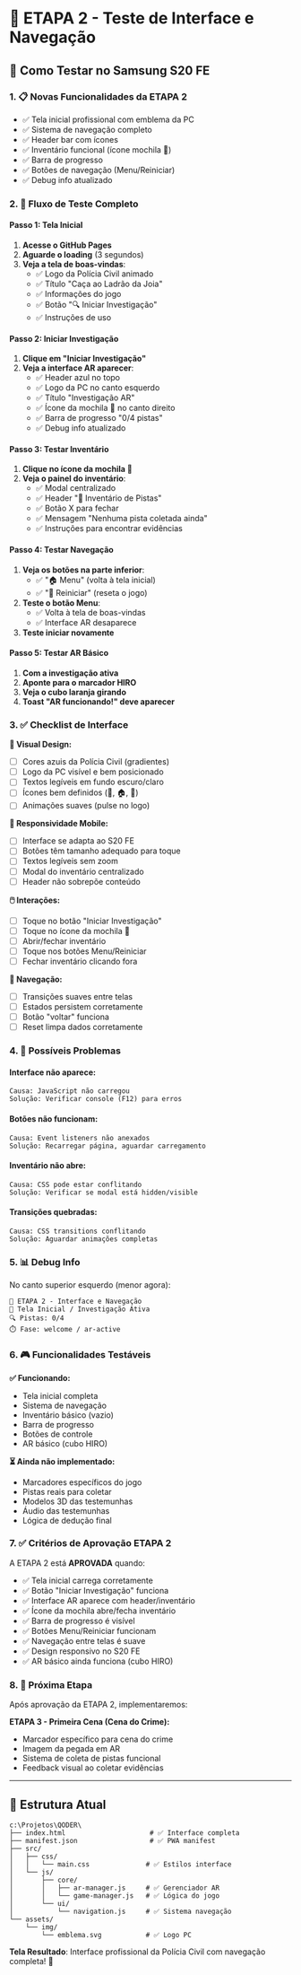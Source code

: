 # 🧪 ETAPA 2 - Teste de Interface e Navegação

## 📱 Como Testar no Samsung S20 FE

### 1. 📋 Novas Funcionalidades da ETAPA 2
- ✅ Tela inicial profissional com emblema da PC
- ✅ Sistema de navegação completo
- ✅ Header bar com ícones
- ✅ Inventário funcional (ícone mochila 🎒)
- ✅ Barra de progresso
- ✅ Botões de navegação (Menu/Reiniciar)
- ✅ Debug info atualizado

### 2. 🎯 Fluxo de Teste Completo

#### **Passo 1: Tela Inicial**
1. **Acesse o GitHub Pages**
2. **Aguarde o loading** (3 segundos)
3. **Veja a tela de boas-vindas**:
   - ✅ Logo da Polícia Civil animado
   - ✅ Título "Caça ao Ladrão da Joia"
   - ✅ Informações do jogo
   - ✅ Botão "🔍 Iniciar Investigação"
   - ✅ Instruções de uso

#### **Passo 2: Iniciar Investigação**
1. **Clique em "Iniciar Investigação"**
2. **Veja a interface AR aparecer**:
   - ✅ Header azul no topo
   - ✅ Logo da PC no canto esquerdo
   - ✅ Título "Investigação AR"
   - ✅ Ícone da mochila 🎒 no canto direito
   - ✅ Barra de progresso "0/4 pistas"
   - ✅ Debug info atualizado

#### **Passo 3: Testar Inventário**
1. **Clique no ícone da mochila 🎒**
2. **Veja o painel do inventário**:
   - ✅ Modal centralizado
   - ✅ Header "🎒 Inventário de Pistas"
   - ✅ Botão X para fechar
   - ✅ Mensagem "Nenhuma pista coletada ainda"
   - ✅ Instruções para encontrar evidências

#### **Passo 4: Testar Navegação**
1. **Veja os botões na parte inferior**:
   - ✅ "🏠 Menu" (volta à tela inicial)
   - ✅ "🔄 Reiniciar" (reseta o jogo)
2. **Teste o botão Menu**:
   - ✅ Volta à tela de boas-vindas
   - ✅ Interface AR desaparece
3. **Teste iniciar novamente**

#### **Passo 5: Testar AR Básico**
1. **Com a investigação ativa**
2. **Aponte para o marcador HIRO**
3. **Veja o cubo laranja girando**
4. **Toast "AR funcionando!" deve aparecer**

### 3. ✅ Checklist de Interface

**🎨 Visual Design:**
- [ ] Cores azuis da Polícia Civil (gradientes)
- [ ] Logo da PC visível e bem posicionado
- [ ] Textos legíveis em fundo escuro/claro
- [ ] Ícones bem definidos (🎒, 🏠, 🔄)
- [ ] Animações suaves (pulse no logo)

**📱 Responsividade Mobile:**
- [ ] Interface se adapta ao S20 FE
- [ ] Botões têm tamanho adequado para toque
- [ ] Textos legíveis sem zoom
- [ ] Modal do inventário centralizado
- [ ] Header não sobrepõe conteúdo

**🖱️ Interações:**
- [ ] Toque no botão "Iniciar Investigação"
- [ ] Toque no ícone da mochila 🎒
- [ ] Abrir/fechar inventário
- [ ] Toque nos botões Menu/Reiniciar
- [ ] Fechar inventário clicando fora

**🔄 Navegação:**
- [ ] Transições suaves entre telas
- [ ] Estados persistem corretamente
- [ ] Botão "voltar" funciona
- [ ] Reset limpa dados corretamente

### 4. 🐛 Possíveis Problemas

#### **Interface não aparece:**
```
Causa: JavaScript não carregou
Solução: Verificar console (F12) para erros
```

#### **Botões não funcionam:**
```
Causa: Event listeners não anexados
Solução: Recarregar página, aguardar carregamento
```

#### **Inventário não abre:**
```
Causa: CSS pode estar conflitando
Solução: Verificar se modal está hidden/visible
```

#### **Transições quebradas:**
```
Causa: CSS transitions conflitando
Solução: Aguardar animações completas
```

### 5. 📊 Debug Info

No canto superior esquerdo (menor agora):
```
🎯 ETAPA 2 - Interface e Navegação
📱 Tela Inicial / Investigação Ativa
🔍 Pistas: 0/4
⏱️ Fase: welcome / ar-active
```

### 6. 🎮 Funcionalidades Testáveis

**✅ Funcionando:**
- Tela inicial completa
- Sistema de navegação
- Inventário básico (vazio)
- Barra de progresso
- Botões de controle
- AR básico (cubo HIRO)

**⏳ Ainda não implementado:**
- Marcadores específicos do jogo
- Pistas reais para coletar
- Modelos 3D das testemunhas
- Áudio das testemunhas
- Lógica de dedução final

### 7. ✅ Critérios de Aprovação ETAPA 2

A ETAPA 2 está **APROVADA** quando:

- ✅ Tela inicial carrega corretamente
- ✅ Botão "Iniciar Investigação" funciona
- ✅ Interface AR aparece com header/inventário
- ✅ Ícone da mochila abre/fecha inventário
- ✅ Barra de progresso é visível
- ✅ Botões Menu/Reiniciar funcionam
- ✅ Navegação entre telas é suave
- ✅ Design responsivo no S20 FE
- ✅ AR básico ainda funciona (cubo HIRO)

### 8. 🔄 Próxima Etapa

Após aprovação da ETAPA 2, implementaremos:

**ETAPA 3 - Primeira Cena (Cena do Crime):**
- Marcador específico para cena do crime
- Imagem da pegada em AR
- Sistema de coleta de pistas funcional
- Feedback visual ao coletar evidências

---

## 📁 Estrutura Atual

```
c:\Projetos\QODER\
├── index.html                     # ✅ Interface completa
├── manifest.json                  # ✅ PWA manifest
├── src/
│   ├── css/
│   │   └── main.css              # ✅ Estilos interface
│   └── js/
│       ├── core/
│       │   ├── ar-manager.js     # ✅ Gerenciador AR
│       │   └── game-manager.js   # ✅ Lógica do jogo
│       └── ui/
│           └── navigation.js     # ✅ Sistema navegação
└── assets/
    └── img/
        └── emblema.svg           # ✅ Logo PC
```

**Tela Resultado**: Interface profissional da Polícia Civil com navegação completa! 🎯